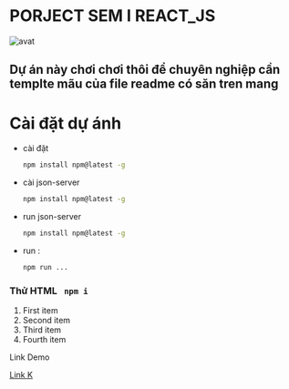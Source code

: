# PORJECT SEM I REACT_JS
![avat](https://icdn.dantri.com.vn/zoom/1200_630/2022/09/04/skysports-football-erling-haaland5886475-crop-1662280708084.jpeg)
## Dự án này chơi chơi thôi để chuyên nghiệp cần templte mãu của file readme có săn tren mang


# Cài đặt dự ánh

* cài đặt
  ```sh
  npm install npm@latest -g
  ```
* cài json-server
  ```sh
  npm install npm@latest -g
  ```
* run json-server
  ```sh
  npm install npm@latest -g
  ```
* run : 
  ```sh
  npm run ...
  ```
<h3>Thử HTML  <code> npm i </code></h3>
<ol>
  <li>First item</li>
  <li>Second item</li>
  <li>Third item</li>
  <li>Fourth item</li>
</ol>
<p>Link Demo </p>

<a href="https://github.com/othneildrew/Best-README-Template">Link K</a>